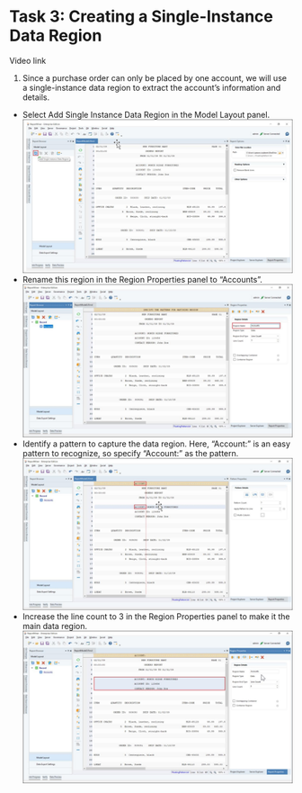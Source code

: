 # Task 3: Creating a Single-Instance Data Region #

Video link

1. Since a purchase order can only be placed by one account, we will use a single-instance data region to extract the account’s information and details.                       
  +  Select Add Single Instance Data Region in the Model Layout panel. 
![alt image](https://github.com/Raghukashyap1143/Astera-s-lab/blob/main/LabguideBhav/2.png?raw=true)
  +   Rename this region in the Region Properties panel to “Accounts”.
![alt image](https://github.com/Raghukashyap1143/Astera-s-lab/blob/main/LabguideBhav/3.png?raw=true)
  +   Identify a pattern to capture the data region. Here, “Account:” is an easy pattern to recognize, so specify “Account:” as the pattern.
![alt image](https://github.com/Raghukashyap1143/Astera-s-lab/blob/main/LabguideBhav/4.png?raw=true)
  +   Increase the line count to 3 in the Region Properties panel to make it the main data region.
![alt image](https://github.com/Raghukashyap1143/Astera-s-lab/blob/main/LabguideBhav/5.png?raw=true)
